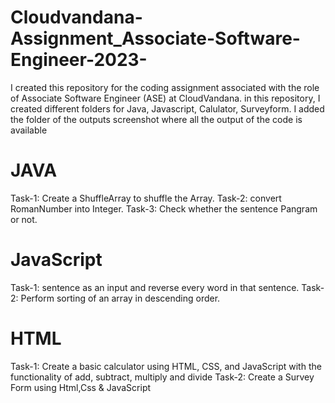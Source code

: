 # Cloudvandana-Assignment_Associate-Software-Engineer-2023-
I created this repository for the coding assignment associated with the role of Associate Software Engineer (ASE) at CloudVandana. 
in this repository, I created different folders for Java, Javascript, Calulator, Surveyform.
I added the folder of the outputs screenshot where all the output of the code is available

# JAVA
Task-1: Create a ShuffleArray to shuffle the Array.
Task-2: convert RomanNumber into Integer.
Task-3: Check whether the sentence Pangram or not.

# JavaScript
Task-1: sentence as an input and reverse every word in that sentence.
Task-2: Perform sorting of an array in descending order.

# HTML 
Task-1: Create a basic calculator using HTML, CSS, and JavaScript with the functionality of add, subtract, multiply and divide
Task-2: Create a Survey Form using Html,Css & JavaScript
